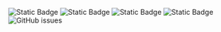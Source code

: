 ![Static Badge](https://img.shields.io/badge/blacklists-60-000000) ![Static Badge](https://img.shields.io/badge/blacklisted-2898927-cc0000) ![Static Badge](https://img.shields.io/badge/whitelisted-2244-00CC00) ![Static Badge](https://img.shields.io/badge/streaming_blacklist-28107-000000) ![GitHub issues](https://img.shields.io/github/issues/fabriziosalmi/blacklists)
